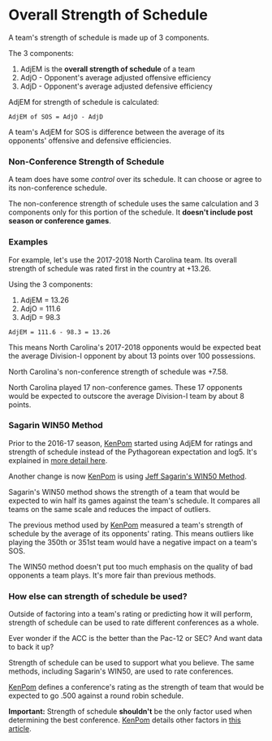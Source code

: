 # Overall Strength of Schedule

A team's strength of schedule is made up of 3 components.

The 3 components:

1. AdjEM is the **overall strength of schedule** of a team
2. AdjO - Opponent's average adjusted offensive efficiency
3. AdjD - Opponent's average adjusted defensive efficiency

AdjEM for strength of schedule is calculated:

`AdjEM of SOS = AdjO - AdjD`

A team's AdjEM for SOS is difference between the average of its opponents' offensive and defensive efficiencies.

### Non-Conference Strength of Schedule

A team does have some _control_ over its schedule. It can choose or agree to its non-conference schedule.

The non-conference strength of schedule uses the same calculation and 3 components only for this portion of the schedule. It **doesn't include post season or conference games**.

### Examples

For example, let's use the 2017-2018 North Carolina team. Its overall strength of schedule was rated first in the country at +13.26.

Using the 3 components:

1. AdjEM = 13.26
2. AdjO = 111.6
3. AdjD = 98.3

`AdjEM = 111.6 - 98.3 = 13.26`

This means North Carolina's 2017-2018 opponents would be expected beat the average Division-I opponent by about 13 points over 100 possessions.

North Carolina's non-conference strength of schedule was +7.58.

North Carolina played 17 non-conference games. These 17 opponents would be expected to outscore the average Division-I team by about 8 points.

### Sagarin WIN50 Method

Prior to the 2016-17 season, [KenPom](http://kenpom.com/) started using AdjEM for ratings and strength of schedule instead of the Pythagorean expectation and log5. It's explained in [more detail here](http://kenpom.com/blog/ratings-methodology-update/).

Another change is now [KenPom](http://kenpom.com/) is using [Jeff Sagarin's WIN50 Method](http://sagarin.com/sports/cbsend.htm).

Sagarin's WIN50 method shows the strength of a team that would be expected to win half its games against the team's schedule. It compares all teams on the same scale and reduces the impact of outliers.

The previous method used by [KenPom](http://kenpom.com/) measured a team's strength of schedule by the average of its opponents' rating. This means outliers like playing the 350th or 351st team would have a negative impact on a team's SOS.

The WIN50 method doesn't put too much emphasis on the quality of bad opponents a team plays. It's more fair than previous methods.

### How else can strength of schedule be used?

Outside of factoring into a team's rating or predicting how it will perform, strength of schedule can be used to rate different conferences as a whole.

Ever wonder if the ACC is the better than the Pac-12 or SEC? And want data to back it up?

Strength of schedule can be used to support what you believe. The same methods, including Sagarin's WIN50, are used to rate conferences.

[KenPom](http://kenpom.com/) defines a conference's rating as the strength of team that would be expected to go .500 against a round robin schedule.

**Important:** Strength of schedule **shouldn't** be the only factor used when determining the best conference. [KenPom](http://kenpom.com/) details other factors in [this article](http://kenpom.com/blog/determining-the-best-conference/).

